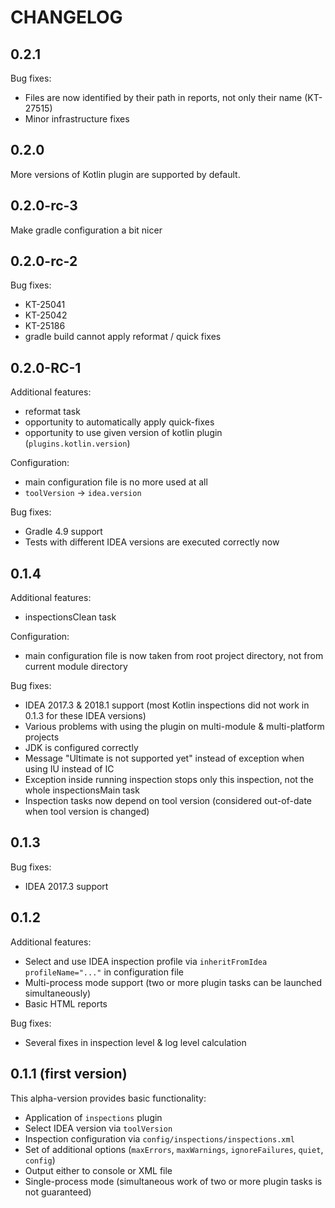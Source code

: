 # CHANGELOG

## 0.2.1

Bug fixes:

 * Files are now identified by their path in reports, not only their name (KT-27515)
 * Minor infrastructure fixes

## 0.2.0

More versions of Kotlin plugin are supported by default.

## 0.2.0-rc-3

Make gradle configuration a bit nicer

## 0.2.0-rc-2

Bug fixes:

 * KT-25041
 * KT-25042
 * KT-25186
 * gradle build cannot apply reformat / quick fixes

## 0.2.0-RC-1

Additional features:

 * reformat task
 * opportunity to automatically apply quick-fixes
 * opportunity to use given version of kotlin plugin (`plugins.kotlin.version`)

Configuration:

 * main configuration file is no more used at all
 * `toolVersion` -> `idea.version`
 
Bug fixes: 

 * Gradle 4.9 support
 * Tests with different IDEA versions are executed correctly now

## 0.1.4 

Additional features:

 * inspectionsClean task
 
Configuration:

 * main configuration file is now taken from root project directory, not from current module directory

Bug fixes:

 * IDEA 2017.3 & 2018.1 support (most Kotlin inspections did not work in 0.1.3 for these IDEA versions)
 * Various problems with using the plugin on multi-module & multi-platform projects
 * JDK is configured correctly
 * Message "Ultimate is not supported yet" instead of exception when using IU instead of IC
 * Exception inside running inspection stops only this inspection, not the whole inspectionsMain task
 * Inspection tasks now depend on tool version (considered out-of-date when tool version is changed)

## 0.1.3

Bug fixes:

 * IDEA 2017.3 support

## 0.1.2

Additional features:

 * Select and use IDEA inspection profile via `inheritFromIdea profileName="..."` in configuration file
 * Multi-process mode support (two or more plugin tasks can be launched simultaneously)
 * Basic HTML reports
 
Bug fixes:

 * Several fixes in inspection level & log level calculation 

## 0.1.1 (first version)

This alpha-version provides basic functionality:

 * Application of `inspections` plugin
 * Select IDEA version via `toolVersion`
 * Inspection configuration via `config/inspections/inspections.xml`
 * Set of additional options (`maxErrors`, `maxWarnings`, `ignoreFailures`, `quiet`, `config`)
 * Output either to console or XML file
 * Single-process mode (simultaneous work of two or more plugin tasks is not guaranteed)